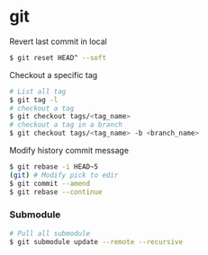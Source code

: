 # git

Revert last commit in local
```bash
$ git reset HEAD^ --soft
```

Checkout a specific tag
```bash
# List all tag
$ git tag -l
# checkout a tag
$ git checkout tags/<tag_name>
# checkout a tag in a branch
$ git checkout tags/<tag_name> -b <branch_name>
```


Modify history commit message
```bash
$ git rebase -i HEAD~5
(git) # Modify pick to edir
$ git commit --amend
$ git rebase --continue
```


### Submodule
```bash
# Pull all submodule
$ git submodule update --remote --recursive 
```


